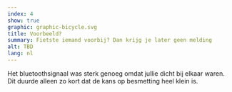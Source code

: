 ```yaml
---
index: 4
show: true
graphic: graphic-bicycle.svg
title: Voorbeeld?
summary: Fietste iemand voorbij? Dan krijg je later geen melding
alt: TBD
lang: nl
---
```


Het bluetoothsignaal was sterk genoeg omdat jullie dicht bij elkaar waren. Dit duurde alleen zo kort dat de kans op besmetting heel klein is.
